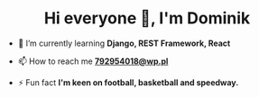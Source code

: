 <h1 align="center">Hi everyone 👋, I'm Dominik</h1>

- 🌱 I’m currently learning **Django, REST Framework, React**

- 📫 How to reach me **792954018@wp.pl**

- ⚡ Fun fact **I'm keen on football, basketball and speedway.**
